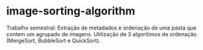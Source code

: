 # image-sorting-algorithm
Trabalho semestral:
      Extração de metadados e ordenação de uma pasta que contem um agrupado de imagens.
      Utilização de 3 algoritimos de ordenação (MergeSort, BubbleSort e QuickSort).
